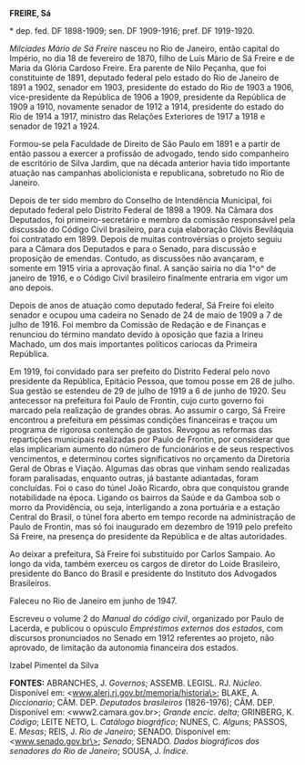 **FREIRE, Sá**

\* dep. fed. DF 1898-1909; sen. DF 1909-1916; pref. DF 1919-1920.

*Milcíades Mário de Sá Freire* nasceu no Rio de Janeiro, então capital
do Império, no dia 18 de fevereiro de 1870, filho de Luís Mário de Sá
Freire e de Maria da Glória Cardoso Freire. Era parente de Nilo Peçanha,
que foi constituinte de 1891, deputado federal pelo estado do Rio de
Janeiro de 1891 a 1902, senador em 1903, presidente do estado do Rio de
1903 a 1906, vice-presidente da República de 1906 a 1909, presidente da
República de 1909 a 1910, novamente senador de 1912 a 1914, presidente
do estado do Rio de 1914 a 1917, ministro das Relações Exteriores de
1917 a 1918 e senador de 1921 a 1924.

Formou-se pela Faculdade de Direito de São Paulo em 1891 e a partir de
então passou a exercer a profissão de advogado, tendo sido companheiro
de escritório de Silva Jardim, que na década anterior havia tido
importante atuação nas campanhas abolicionista e republicana, sobretudo
no Rio de Janeiro.

Depois de ter sido membro do Conselho de Intendência Municipal, foi
deputado federal pelo Distrito Federal de 1898 a 1909. Na Câmara dos
Deputados, foi primeiro-secretário e membro da comissão responsável pela
discussão do Código Civil brasileiro, para cuja elaboração Clóvis
Beviláquia foi contratado em 1899. Depois de muitas controvérsias o
projeto seguiu para a Câmara dos Deputados e para o Senado, para
discussão e proposição de emendas. Contudo, as discussões não avançaram,
e somente em 1915 viria a aprovação final. A sanção sairia no dia 1^o^
de janeiro de 1916, e o Código Civil brasileiro finalmente entraria em
vigor um ano depois.

Depois de anos de atuação como deputado federal, Sá Freire foi eleito
senador e ocupou uma cadeira no Senado de 24 de maio de 1909 a 7 de
julho de 1916. Foi membro da Comissão de Redação e de Finanças e
renunciou do término mandato devido à oposição que fazia a Irineu
Machado, um dos mais importantes políticos cariocas da Primeira
República.

Em 1919, foi convidado para ser prefeito do Distrito Federal pelo novo
presidente da República, Epitácio Pessoa, que tomou posse em 28 de
julho. Sua gestão se estendeu de 29 de julho de 1919 a 6 de junho de
1920. Seu antecessor na prefeitura foi Paulo de Frontin, cujo curto
governo foi marcado pela realização de grandes obras. Ao assumir o
cargo, Sá Freire encontrou a prefeitura em péssimas condições
financeiras e traçou um programa de rigorosa contenção de gastos.
Revogou as reformas das repartições municipais realizadas por Paulo de
Frontin, por considerar que elas implicariam aumento do número de
funcionários e de seus respectivos vencimentos, e determinou cortes
significativos no orçamento da Diretoria Geral de Obras e Viação.
Algumas das obras que vinham sendo realizadas foram paralisadas,
enquanto outras, já bastante adiantadas, foram concluídas. Foi o caso do
túnel João Ricardo, obra que conquistou grande notabilidade na época.
Ligando os bairros da Saúde e da Gamboa sob o morro da Providência, ou
seja, interligando a zona portuária e a estação Central do Brasil, o
túnel fora aberto em tempo recorde na administração de Paulo de Frontin,
mas só foi inaugurado em dezembro de 1919 pelo prefeito Sá Freire, na
presença do presidente da República e de altas autoridades.

Ao deixar a prefeitura, Sá Freire foi substituído por Carlos Sampaio. Ao
longo da vida, também exerceu os cargos de diretor do Loide Brasileiro,
presidente do Banco do Brasil e presidente do Instituto dos Advogados
Brasileiros.

Faleceu no Rio de Janeiro em junho de 1947.

Escreveu o volume 2 do *Manual do código civil*, organizado por Paulo de
Lacerda, e publicou o opúsculo *Empréstimos externos dos estados*, com
discursos pronunciados no Senado em 1912 referentes ao projeto, não
aprovado, de limitação da autonomia financeira dos estados.

Izabel Pimentel da Silva

**FONTES:** ABRANCHES, J. *Governos*; ASSEMB. LEGISL. RJ. *Núcleo*.
Disponível em: \<www.alerj.rj.gov.br/memoria/historia\>; BLAKE, A.
*Diccionario*; CÂM. DEP. *Deputados brasileiros* (1826-1976); CÂM. DEP.
Disponível em: \<www2.camara.gov.br\>; *Grande encic. delta*; GRINBERG,
K. *Código*; LEITE NETO, L. *Catálogo biográfico*; NUNES, C. *Algun*s;
PASSOS, E. *Mesas*; REIS, J. *Rio de Janeiro*; SENADO. Disponível em:
\<www.senado.gov.br\>; *Senado*; SENADO. *Dados biográficos dos
senadores do Rio de Janeiro*; SOUSA, J. *Índice.*
